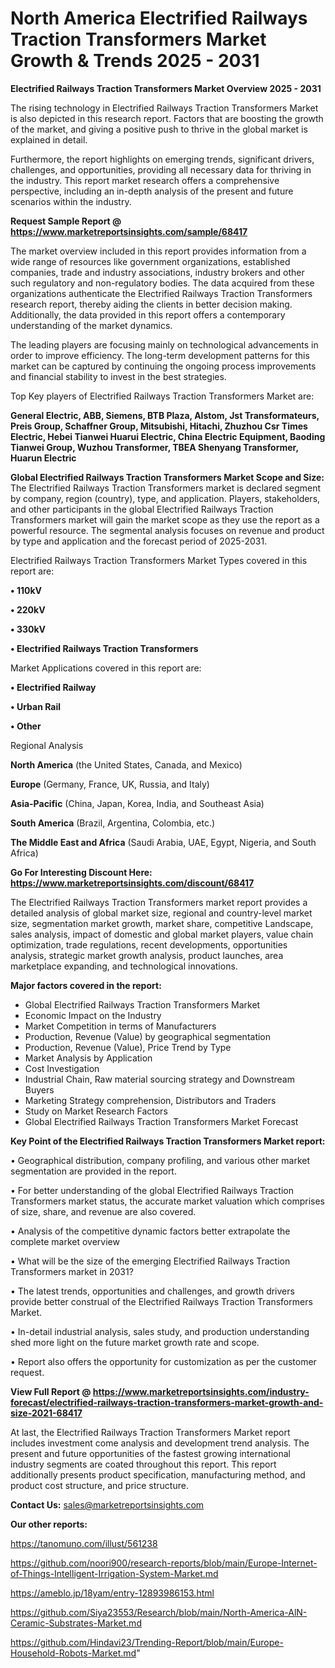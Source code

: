 # North America Electrified Railways Traction Transformers Market Growth & Trends 2025 - 2031

<Strong> Electrified Railways Traction Transformers Market Overview 2025 - 2031</strong>

The rising technology in Electrified Railways Traction Transformers Market is also depicted in this research report. Factors that are boosting the growth of the market, and giving a positive push to thrive in the global market is explained in detail.

Furthermore, the report highlights on emerging trends, significant drivers, challenges, and opportunities, providing all necessary data for thriving in the industry. This report market research offers a comprehensive perspective, including an in-depth analysis of the present and future scenarios within the industry.

<strong>Request Sample Report @ <a href=https://www.marketreportsinsights.com/sample/68417>https://www.marketreportsinsights.com/sample/68417</a></strong>

The market overview included in this report provides information from a wide range of resources like government organizations, established companies, trade and industry associations, industry brokers and other such regulatory and non-regulatory bodies. The data acquired from these organizations authenticate the Electrified Railways Traction Transformers research report, thereby aiding the clients in better decision making. Additionally, the data provided in this report offers a contemporary understanding of the market dynamics.

The leading players are focusing mainly on technological advancements in order to improve efficiency. The long-term development patterns for this market can be captured by continuing the ongoing process improvements and financial stability to invest in the best strategies.

Top Key players of Electrified Railways Traction Transformers Market are:

<strong>General Electric, ABB, Siemens, BTB Plaza, Alstom, Jst Transformateurs, Preis Group, Schaffner Group, Mitsubishi, Hitachi, Zhuzhou Csr Times Electric, Hebei Tianwei Huarui Electric, China Electric Equipment, Baoding Tianwei Group, Wuzhou Transformer, TBEA Shenyang Transformer, Huarun Electric</strong>

<strong><b>Global Electrified Railways Traction Transformers Market Scope and Size:</b></strong>
The Electrified Railways Traction Transformers market is declared segment by company, region (country), type, and application. Players, stakeholders, and other participants in the global Electrified Railways Traction Transformers market will gain the market scope as they use the report as a powerful resource. The segmental analysis focuses on revenue and product by type and application and the forecast period of 2025-2031.

Electrified Railways Traction Transformers Market Types covered in this report are:

<strong>• 110kV

• 220kV

• 330kV

• Electrified Railways Traction Transformers</strong>

Market Applications covered in this report are:

<strong>• Electrified Railway

• Urban Rail

• Other</strong> 

Regional Analysis

<strong>North America</strong> (the United States, Canada, and Mexico)

<strong>Europe</strong> (Germany, France, UK, Russia, and Italy)

<strong>Asia-Pacific</strong> (China, Japan, Korea, India, and Southeast Asia)

<strong>South America</strong> (Brazil, Argentina, Colombia, etc.)

<strong>The Middle East and Africa</strong> (Saudi Arabia, UAE, Egypt, Nigeria, and South Africa)

<strong>Go For Interesting Discount Here: <a href=https://www.marketreportsinsights.com/discount/68417>https://www.marketreportsinsights.com/discount/68417</a></strong>

The Electrified Railways Traction Transformers market report provides a detailed analysis of global market size, regional and country-level market size, segmentation market growth, market share, competitive Landscape, sales analysis, impact of domestic and global market players, value chain optimization, trade regulations, recent developments, opportunities analysis, strategic market growth analysis, product launches, area marketplace expanding, and technological innovations.

<strong><b>Major factors covered in the report:</b></strong>
<ul>
  <li>Global Electrified Railways Traction Transformers Market </li>
  <li>Economic Impact on the Industry</li>
  <li>Market Competition in terms of Manufacturers</li>
  <li>Production, Revenue (Value) by geographical segmentation</li>
  <li>Production, Revenue (Value), Price Trend by Type</li>
  <li>Market Analysis by Application</li>
  <li>Cost Investigation</li>
  <li>Industrial Chain, Raw material sourcing strategy and Downstream Buyers</li>
  <li>Marketing Strategy comprehension, Distributors and Traders</li>
  <li>Study on Market Research Factors</li>
  <li>Global Electrified Railways Traction Transformers Market Forecast</li>
</ul>

<strong><b>Key Point of the Electrified Railways Traction Transformers Market report:</b></strong>

• Geographical distribution, company profiling, and various other market segmentation are provided in the report.

• For better understanding of the global Electrified Railways Traction Transformers market status, the accurate market valuation which comprises of size, share, and revenue are also covered.

• Analysis of the competitive dynamic factors better extrapolate the complete market overview

• What will be the size of the emerging Electrified Railways Traction Transformers market in 2031?

• The latest trends, opportunities and challenges, and growth drivers provide better construal of the Electrified Railways Traction Transformers Market.

• In-detail industrial analysis, sales study, and production understanding shed more light on the future market growth rate and scope.

• Report also offers the opportunity for customization as per the customer request.

<strong><b>View Full Report @ <a href=https://www.marketreportsinsights.com/industry-forecast/electrified-railways-traction-transformers-market-growth-and-size-2021-68417>https://www.marketreportsinsights.com/industry-forecast/electrified-railways-traction-transformers-market-growth-and-size-2021-68417</a></b></strong>


At last, the Electrified Railways Traction Transformers Market report includes investment come analysis and development trend analysis. The present and future opportunities of the fastest growing international industry segments are coated throughout this report. This report additionally presents product specification, manufacturing method, and product cost structure, and price structure.

<strong>Contact Us:</strong>
sales@marketreportsinsights.com

<strong>Our other reports:</strong>

<a href=https://tanomuno.com/illust/561238>https://tanomuno.com/illust/561238</a>

<a href=https://github.com/noori900/research-reports/blob/main/Europe-Internet-of-Things-Intelligent-Irrigation-System-Market.md>https://github.com/noori900/research-reports/blob/main/Europe-Internet-of-Things-Intelligent-Irrigation-System-Market.md</a>

<a href=https://ameblo.jp/18yam/entry-12893986153.html>https://ameblo.jp/18yam/entry-12893986153.html</a>

<a href=https://github.com/Siya23553/Research/blob/main/North-America-AlN-Ceramic-Substrates-Market.md>https://github.com/Siya23553/Research/blob/main/North-America-AlN-Ceramic-Substrates-Market.md</a>

<a href=https://github.com/Hindavi23/Trending-Report/blob/main/Europe-Household-Robots-Market.md>https://github.com/Hindavi23/Trending-Report/blob/main/Europe-Household-Robots-Market.md</a>"
